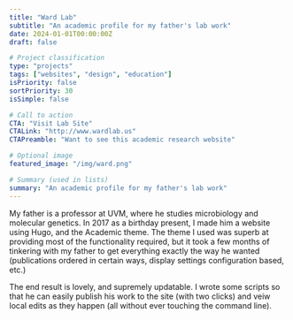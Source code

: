 ```yaml
---
title: "Ward Lab"
subtitle: "An academic profile for my father's lab work"
date: 2024-01-01T00:00:00Z
draft: false

# Project classification
type: "projects"
tags: ["websites", "design", "education"]
isPriority: false
sortPriority: 30
isSimple: false

# Call to action
CTA: "Visit Lab Site"
CTALink: "http://www.wardlab.us"
CTAPreamble: "Want to see this academic research website"

# Optional image
featured_image: "/img/ward.png"

# Summary (used in lists)
summary: "An academic profile for my father's lab work"
---
```


My father is a professor at UVM, where he studies microbiology and molecular genetics.  In 2017 as a birthday present, I made him a website using Hugo, and the Academic theme. The theme I used was superb at providing most of the functionality required, but it took a few months of tinkering with my father to get everything exactly the way he wanted (publications ordered in certain ways, display settings configuration based, etc.)

The end result is lovely, and supremely updatable.  I wrote some scripts so that he can easily publish his work to the site (with two clicks) and veiw local edits as they happen (all without ever touching the command line).
